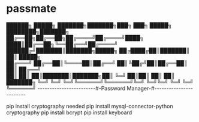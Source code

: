 # passmate
██████╗  █████╗ ███████╗███████╗███╗   ███╗ █████╗ ████████╗███████╗
██╔══██╗██╔══██╗██╔════╝██╔════╝████╗ ████║██╔══██╗╚══██╔══╝██╔════╝
██████╔╝███████║███████╗█████╗  ██╔████╔██║███████║   ██║   █████╗  
██╔═══╝ ██╔══██║╚════██║██╔══╝  ██║╚██╔╝██║██╔══██║   ██║   ██╔══╝  
██║     ██║  ██║███████║███████╗██║ ╚═╝ ██║██║  ██║   ██║   ███████╗
╚═╝     ╚═╝  ╚═╝╚══════╝╚══════╝╚═╝     ╚═╝╚═╝  ╚═╝   ╚═╝   ╚══════╝
------------------------#-Password Manager-#------------------------

pip install cryptography needed
pip install mysql-connector-python cryptography
pip install bcrypt
pip install keyboard

